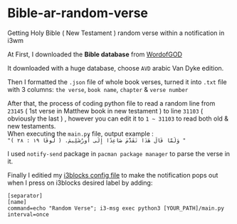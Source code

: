 # Bible-ar-random-verse
Getting Holy Bible ( New Testament ) random verse within a notification in i3wm

At First, I downloaded the **Bible database** from [WordofGOD](https://wordofgod.in/wog/2022/01/09/download-arabic-bible-database-and-software-modules-for-android-iphone-and-laptop/)

It downloaded with a huge database, choose `AVD` arabic Van Dyke edition.

Then I formatted the `.json` file of whole book verses, turned it into `.txt` file with 3 columns: 
`the verse`, `book name`, `chapter` & `verse number` 

After that, the process of coding python file to read a random line from `23145` ( 1st verse in Matthew book in new testament ) to line `31103` ( obviously the last ) , however you can edit it to `1 ~ 31103` to read both old & new testaments.\
When executing the `main.py` file, output example : \
`"وَلَمَّا قَالَ هَذَا تَقَدَّمَ صَاعِدًا إِلَى أُورُشَلِيمَ. ( لُوقَا ١٩ : ٢٨ ) "
`

I used `notify-send` package in `pacman package manager` to parse the verse in it.

Finally I editied my [i3blocks config file](https://github.com/MateBerg/my_i3wm_i3blocks_configs/blob/main/i3blocks/config) to make the notification pops out when I press on i3blocks desired label by adding:
 ```
 [separator]
[name]
command=echo "Random Verse"; i3-msg exec python3 [YOUR_PATH]/main.py
interval=once
 ```
 
